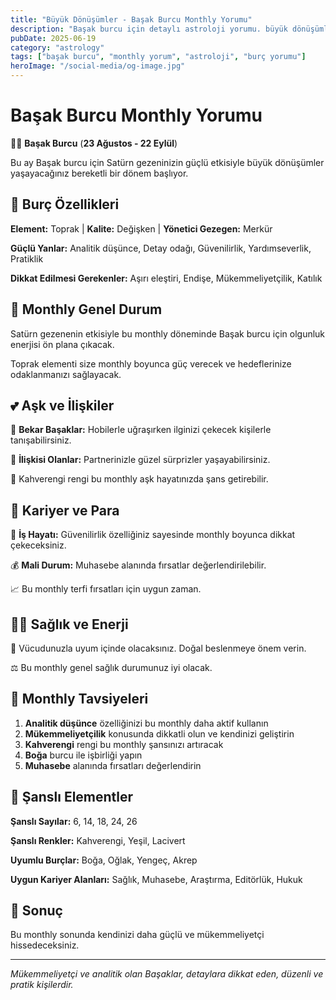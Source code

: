 ```yaml
---
title: "Büyük Dönüşümler - Başak Burcu Monthly Yorumu"
description: "Başak burcu için detaylı astroloji yorumu. büyük dönüşümler konusunda rehberlik."
pubDate: 2025-06-19
category: "astrology"
tags: ["başak burcu", "monthly yorum", "astroloji", "burç yorumu"]
heroImage: "/social-media/og-image.jpg"
---
```


# Başak Burcu Monthly Yorumu

👩‍🌾 **Başak Burcu** (**23 Ağustos - 22 Eylül**)

Bu ay Başak burcu için Satürn gezeninizin güçlü etkisiyle büyük dönüşümler yaşayacağınız bereketli bir dönem başlıyor.

## 🌟 Burç Özellikleri

**Element:** Toprak | **Kalite:** Değişken | **Yönetici Gezegen:** Merkür

**Güçlü Yanlar:** Analitik düşünce, Detay odağı, Güvenilirlik, Yardımseverlik, Pratiklik

**Dikkat Edilmesi Gerekenler:** Aşırı eleştiri, Endişe, Mükemmeliyetçilik, Katılık

## 💫 Monthly Genel Durum

Satürn gezenenin etkisiyle bu monthly döneminde Başak burcu için olgunluk enerjisi ön plana çıkacak.

Toprak elementi size monthly boyunca güç verecek ve hedeflerinize odaklanmanızı sağlayacak.

## 💕 Aşk ve İlişkiler

💖 **Bekar Başaklar:** Hobilerle uğraşırken ilginizi çekecek kişilerle tanışabilirsiniz.

💑 **İlişkisi Olanlar:** Partnerinizle güzel sürprizler yaşayabilirsiniz.

🌹 Kahverengi rengi bu monthly aşk hayatınızda şans getirebilir.

## 💼 Kariyer ve Para

🚀 **İş Hayatı:** Güvenilirlik özelliğiniz sayesinde monthly boyunca dikkat çekeceksiniz.

💰 **Mali Durum:** Muhasebe alanında fırsatlar değerlendirilebilir.

📈 Bu monthly terfi fırsatları için uygun zaman.

## 🏃‍♀️ Sağlık ve Enerji

🌱 Vücudunuzla uyum içinde olacaksınız. Doğal beslenmeye önem verin.

⚖️ Bu monthly genel sağlık durumunuz iyi olacak.

## 🎯 Monthly Tavsiyeleri

1. **Analitik düşünce** özelliğinizi bu monthly daha aktif kullanın
2. **Mükemmeliyetçilik** konusunda dikkatli olun ve kendinizi geliştirin
3. **Kahverengi** rengi bu monthly şansınızı artıracak
4. **Boğa** burcu ile işbirliği yapın
5. **Muhasebe** alanında fırsatları değerlendirin

## 🔮 Şanslı Elementler

**Şanslı Sayılar:** 6, 14, 18, 24, 26

**Şanslı Renkler:** Kahverengi, Yeşil, Lacivert

**Uyumlu Burçlar:** Boğa, Oğlak, Yengeç, Akrep

**Uygun Kariyer Alanları:** Sağlık, Muhasebe, Araştırma, Editörlük, Hukuk

## 💫 Sonuç

Bu monthly sonunda kendinizi daha güçlü ve mükemmeliyetçi hissedeceksiniz.

---

*Mükemmeliyetçi ve analitik olan Başaklar, detaylara dikkat eden, düzenli ve pratik kişilerdir.*

